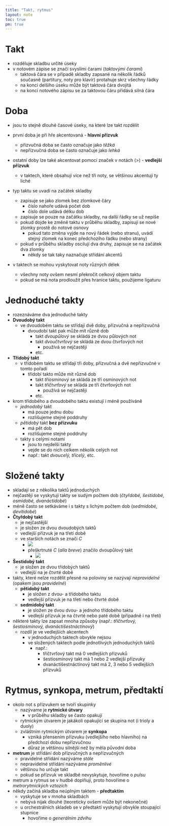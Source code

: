 ```yaml
---
title: "Takt, rytmus"
layout: note
toc: true
pm: true
---
```

# Takt 
- rozděluje skladbu určité úseky
- v notovém zápise se značí svyslími čarami (_taktovými čarami_)
    - taktová čára se v případě skladby zapsané na několik řádků současně (partitury, noty pro klavír) protahuje skrz všechny řádky
    - na konci delšího úseku může být taktová čára dvojitá
    - na konci notového zápisu se za taktovou čáru přidává silná čára
# Doba
- jsou to stejně dlouhé časové úseky, na které lze takt rozdělit
- první doba je při hře akcentovaná - **hlavní přízvuk**
    - přizvučná doba se často označuje jako _těžká_
    - nepřízvučná doba se často označuje jako _lehká_ 
- ostatní doby lze také akcentovat pomocí značek v notách ($>$) - **vedlejší přízvuk**
    - v taktech, které obsahují více než tři noty, se většinou akcentují ty liché 

- typ taktu se uvadí na začátek skladby 
    - zapisuje se jako zlomek bez zlomkové čáry
        - číslo nahoře udává počet dob
        - číslo dole udává délku dob
    - zapisuje se pouze na začátku skladby, na další řádky se už nepíše
    - pokud dojde ke změně taktu v průběhu skladby, zapisují se nové zlomky prostě do notové osnovy
        - pokud tato změna vyjde na nový řádek (nebo stranu), uvádí stejný zlomek na konec předchozího řádku (nebo strany)
    - pokud v průběhu skladby oscilují dva druhy, zapisuje se na začátek dva zlomky
        - někdy se tak taky naznačuje střídání akcentů
- v taktech se mohou vyskytovat noty různých délek
    - všechny noty ovšem nesmí překročit celkový objem taktu
    - pokud se má nota prodloužit přes hranice taktu, použijeme ligaturu
# Jednoduché takty
- rozeznáváme dva jednoduché takty 
- **Dvoudobý takt** 
    - ve dvoudobém taktu se střídají dvě doby, přízvučná a nepřízvučná
        - dvoudobí takt pak může mít různě dob
            - takt _dvoupůlový_ se skládá ze dvou půlových not
            - takt _dvoučtvrťový_ se skládá ze dvou čtvrťových not
                - používá se nejčastěji
            - etc.
- **Třídobý takt**
    - v třídobém taktu se střídají tři doby, přízvučná a dvě nepřízvučné v tomto pořadí
        - třídobí takto může mít různě dob
            - takt _tříosminový_ se skládá ze tří osminových not
            - takt _tříčtvrťový_ se skládá ze tří čtvrťových not 
                - používá se nejčastěji
            - etc.
- krom třídobého a dvoudobého taktu existují i méně používáně 
    - _jednodobý_ takt 
        - má pouze jednu dobu
        - rozlišujeme stejné poddruhy
    - _pětidobý_ takt **bez přízvuku** 
        - má pět dob
        - rozlišujeme stejné poddruhy
    - takty s celými notami
        - jsou to nejdelší takty
        - vejde se do nich celkem několik celých not
        - např.: takt _dvoucelý, třícelý_, etc.
# Složené takty
- skladají se z několika taktů jednoduchých
- nejčastěji se vyskytují takty se sudým počtem dob (_čtyřdobé, šestidobé, osmidobé, dvanáctidobé_)
- méně často se setkáváme i s takty s lichým počtem dob (_sedmidobé, devítidobé_)
- **Čtyřdobý takt** 
    - je nejčastější
    - je složen ze dvou dvoudobých taktů
    - vedlejší přízvuk je na třetí době
    - ve starších notách se znači $C$
        - ![](https://firebasestorage.googleapis.com/v0/b/firescript-577a2.appspot.com/o/imgs%2Fapp%2FPetrGersl%2F5W8H1nFt5l.png?alt=media&token=0d6590e3-2732-48f3-b775-fd5e80ec1243)
        - přeškrtnuté $C$ (_alla breve_) značilo dvoupůlový takt
            - ![](https://firebasestorage.googleapis.com/v0/b/firescript-577a2.appspot.com/o/imgs%2Fapp%2FPetrGersl%2FlLmr1xfb8B.png?alt=media&token=8c7f0cd4-df32-4d8d-a0e3-4d384274ceba)
- **Šestidobý takt**
    - je složen ze dvou třídobých taktů
    - vedlejší na je čtvrté době
- takty, které nelze rozdělit přesně na poloviny se nazývají _nepravidelné_ (opakem jsou _pravidelné_)
    - **pětidobý takt**
        - je složen z dvou- a třídobého taktu
        - vedlejší přízvuk je na třetí nebo čtvrté době
    - **sedmidobý takt**
        - je složen ze dvou dvou- a jednoho třídobého taktu
        - vedlejší přízvuk je na čtvrté nebo paté době (případně i na třetí)
- některé takty lze zapsat mnoha způsoby (např.: _tříčtvrťový, šestiosminový, dvanáctišestnáctinový_)
    - rozdíl je ve vedlejších akcentech
        - v jednoduchých taktech obvykle nejsou
        - ve složených taktech podle jednotlivých jednoduchých taktů
            - např.: 
                - tříčtvrťový takt má 0 vedlejších přízvuků
                - šestiosminový takt má 1  nebo 2 vedlejší přízvuky
                - dvanáctišestnáctinový takt má 2, 3 nebo 5 vedlejších přízvuků
# Rytmus, synkopa, metrum, předtaktí
- okolo not s přízvukem se tvoří skupinky
    - nazývame je **rytmické útvary**
        - v průběhu skladby se často opakují
    - rytmickým útvarem je jakákoli opakující se skupina not (i trioly a duoly)
    - zvláštním rytmickým útvarem je **synkopa**
        - vzniká přensením přízvuku (vedlejšího nebo hlavního) na předchozí dobu nepřízvučnou
        - důraz je většinou silnější než by měla původní doba
- **metrum** je střídání dob přízvučných a nepřízvučných
    - pravidelné střídání nazýváme _stále_
    - nepravidelné střídání nazýváme _proměnlivé_
    - většinou ho určuje takt
    - pokud se přízvuk ve skladbě nevyskytuje, hovoříme o _pulsu_
- metrum a rytmus se v hudbě doplňují, proto hovoříme o _metrorytmických vztazích_
- někdy začíná skladba neúplným taktem - **předtaktím**
    - vyskytuje se v mnoha skladbách
    - nebývá nijak dlouhé (teoreticky ovšem může být nekonečné)
    - u orchestrálních skladeb se v předtaktí vyskytují obvykle stoupající stupnice
        - hovoříme o _generálním zdvihu_